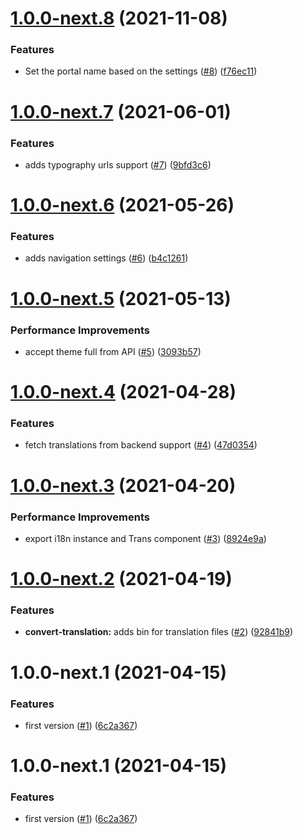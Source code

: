 # [1.0.0-next.8](https://github.com/APISuite/fe-base/compare/v1.0.0-next.7...v1.0.0-next.8) (2021-11-08)


### Features

* Set the portal name based on the settings ([#8](https://github.com/APISuite/fe-base/issues/8)) ([f76ec11](https://github.com/APISuite/fe-base/commit/f76ec1169d00181c233cdd6ffaefbbf03a05bab5))

# [1.0.0-next.7](https://github.com/APISuite/fe-base/compare/v1.0.0-next.6...v1.0.0-next.7) (2021-06-01)


### Features

* adds typography urls support ([#7](https://github.com/APISuite/fe-base/issues/7)) ([9bfd3c6](https://github.com/APISuite/fe-base/commit/9bfd3c6103049c66baadbe07a0b3f44caae55b76))

# [1.0.0-next.6](https://github.com/APISuite/fe-base/compare/v1.0.0-next.5...v1.0.0-next.6) (2021-05-26)


### Features

* adds navigation settings ([#6](https://github.com/APISuite/fe-base/issues/6)) ([b4c1261](https://github.com/APISuite/fe-base/commit/b4c1261df9cfa9eade9e88b4e8fa978d8932635e))

# [1.0.0-next.5](https://github.com/APISuite/fe-base/compare/v1.0.0-next.4...v1.0.0-next.5) (2021-05-13)


### Performance Improvements

* accept theme full from API ([#5](https://github.com/APISuite/fe-base/issues/5)) ([3093b57](https://github.com/APISuite/fe-base/commit/3093b578d20287d1938002f0bf2132fc911a3986))

# [1.0.0-next.4](https://github.com/APISuite/fe-base/compare/v1.0.0-next.3...v1.0.0-next.4) (2021-04-28)


### Features

* fetch translations from backend support ([#4](https://github.com/APISuite/fe-base/issues/4)) ([47d0354](https://github.com/APISuite/fe-base/commit/47d03546879f83d7253ab90552b913b57f992ac9))

# [1.0.0-next.3](https://github.com/APISuite/fe-base/compare/v1.0.0-next.2...v1.0.0-next.3) (2021-04-20)


### Performance Improvements

* export i18n instance and Trans component ([#3](https://github.com/APISuite/fe-base/issues/3)) ([8924e9a](https://github.com/APISuite/fe-base/commit/8924e9a235eeda98e0fc4db1b5e62b3df1a7bd30))

# [1.0.0-next.2](https://github.com/APISuite/fe-base/compare/v1.0.0-next.1...v1.0.0-next.2) (2021-04-19)


### Features

* **convert-translation:** adds bin for translation files ([#2](https://github.com/APISuite/fe-base/issues/2)) ([92841b9](https://github.com/APISuite/fe-base/commit/92841b9e52e350b37b4b3a50b7aa77141ca2222f))

# 1.0.0-next.1 (2021-04-15)


### Features

* first version ([#1](https://github.com/APISuite/fe-base/issues/1)) ([6c2a367](https://github.com/APISuite/fe-base/commit/6c2a367d57ca3c31236554fe0baba7afcc895ac9))

# 1.0.0-next.1 (2021-04-15)


### Features

* first version ([#1](https://github.com/APISuite/fe-base/issues/1)) ([6c2a367](https://github.com/APISuite/fe-base/commit/6c2a367d57ca3c31236554fe0baba7afcc895ac9))
